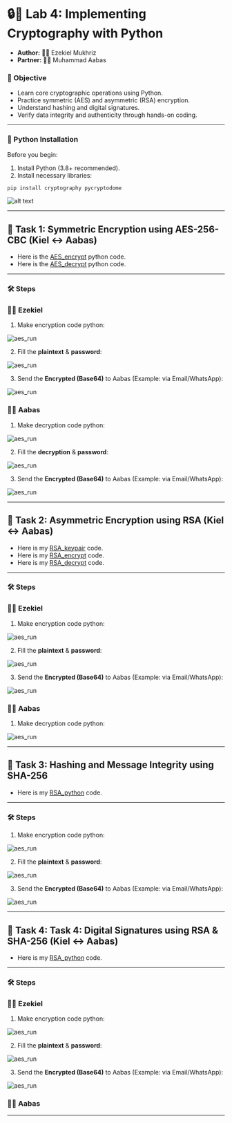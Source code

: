 # 🔒🐍 Lab 4: Implementing Cryptography with Python 

- **Author:** 👦🏽 Ezekiel Mukhriz
- **Partner:** 👦🏾 Muhammad Aabas 

### 📌 Objective
- Learn core cryptographic operations using Python.
- Practice symmetric (AES) and asymmetric (RSA) encryption.
- Understand hashing and digital signatures.
- Verify data integrity and authenticity through hands-on coding.

---

### 🐍 Python Installation
Before you begin:
1. Install Python (3.8+ recommended).
2. Install necessary libraries:
```bash
pip install cryptography pycryptodome
```

![alt text](<Screenshots/python_installation.png>)

---

## 🔹 Task 1: Symmetric Encryption using AES-256-CBC (Kiel ↔ Aabas)

- Here is the [AES_encrypt](Python_Source/AES_encrypt.py) python code.
- Here is the [AES_decrypt](Python_Source/AES_decrypt.py) python code.

---

### 🛠️ Steps

### 👦🏽 Ezekiel 

1. Make encryption code python:

![aes_run](Screenshots/task1_code.png) 

2. Fill the **plaintext** & **password**:

![aes_run](Screenshots/task1_encrypt.png)

3. Send the **Encrypted (Base64)** to Aabas (Example: via Email/WhatsApp):

![aes_run](Screenshots/task1_encrypt.png)

### 👦🏾 Aabas 

1. Make decryption code python:

![aes_run](Screenshots/task1_.png) 

2. Fill the **decryption** & **password**:

![aes_run](Screenshots/task1_.png)

3. Send the **Encrypted (Base64)** to Aabas (Example: via Email/WhatsApp):

![aes_run](Screenshots/task1_.png)

---

## 🔹 Task 2: Asymmetric Encryption using RSA (Kiel ↔ Aabas)

- Here is my [RSA_keypair](Python_Source/RSA_key_pair.py) code.
- Here is my [RSA_encrypt](Python_Source/RSA_encrypt.py) code.
- Here is my [RSA_decrypt](Python_Source/RSA_decrypt.py) code.

---

### 🛠️ Steps

### 👦🏽 Ezekiel 

1. Make encryption code python:

![aes_run](Screenshots/task2_code1.png) 

2. Fill the **plaintext** & **password**:

![aes_run](Screenshots/task2_encrypt.png) 

3. Send the **Encrypted (Base64)** to Aabas (Example: via Email/WhatsApp):

![aes_run](Screenshots/task2_.png)

### 👦🏾 Aabas 

1. Make decryption code python:

![aes_run](Screenshots/task2_code2.png) 

---

## 🔹 Task 3: Hashing and Message Integrity using SHA-256

- Here is my [RSA_python](Python_Source/) code.

---

### 🛠️ Steps

1. Make encryption code python:

![aes_run](Screenshots/task3_encrypt.png) 

2. Fill the **plaintext** & **password**:

![aes_run](Screenshots/task3_encrypt.png)

3. Send the **Encrypted (Base64)** to Aabas (Example: via Email/WhatsApp):

![aes_run](Screenshots/task3_encrypt.png)

---

## 🔹 Task 4: Task 4: Digital Signatures using RSA & SHA-256 (Kiel ↔ Aabas)

- Here is my [RSA_python](RSA_encrypt.py) code.

---

### 🛠️ Steps

### 👦🏽 Ezekiel 

1. Make encryption code python:

![aes_run](Screenshots/task4_encrypt.png) 

2. Fill the **plaintext** & **password**:

![aes_run](Screenshots/task4_encrypt.png)

3. Send the **Encrypted (Base64)** to Aabas (Example: via Email/WhatsApp):

![aes_run](Screenshots/task4_encrypt.png)

### 👦🏾 Aabas 



---

